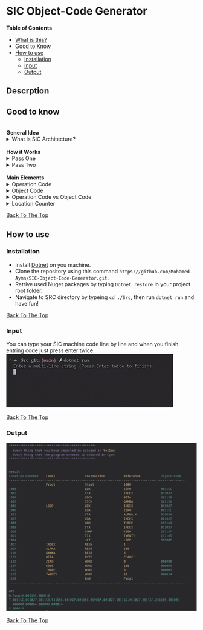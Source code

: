 # SIC Object-Code Generator 

<b>Table of Contents</b>

-   [What is this?](#descrption)
-   [Good to Know](#good-to-know)
-   [How to use](#how-to-use)
    -   [Installation](#installation)
    -   [Input](#input)
    -   [Output](#output)

## Descrption

## Good to know

<br>
<b>General Idea</b>

<details>
  <summary>What is SIC Architecture?</summary>
Simplified Instructional Computer (SIC) is a hypothetical computer that has hardware features that are often found in real machines. There are two versions of this machine: 

<ol>
<li>SIC standard Model</li>
<li>SIC/XE(extra equipment or expensive)</li>
</ol>
The Simplified Instructional Computer (SIC) architecture was primarily designed for educational purposes and is not used in contemporary mainstream computer systems. Today's computers generally employ more advanced and complex architectures, such as the x86 architecture for many personal computers (including those running Windows and Linux) and ARM architecture commonly found in mobile devices. These architectures are designed to meet the demands of modern computing, including multitasking, advanced graphics processing, and diverse application requirements.
</details>

<br>
<b>How it Works</b>

<details>
  <summary>Pass One</summary>
  "pass one" typically refers to the first pass of a two-pass assembler. An assembler is a program that translates assembly language code into machine code or an intermediate code. The two-pass assembly process is a common approach used to handle forward references in assembly language programs.

Here's a brief overview of the two-pass assembly process:
  <ol>
  <li>
    Symbol Table Creation: The assembler scans the entire source code to identify and record the symbols (labels, variables, etc.) used in the program. It assigns addresses to each symbol and records information about the length of instructions and data areas.
</li>

<li>
Generate Intermediate Code: As the assembler reads the source code, it generates an intermediate code that represents the operations and addresses specified in the program.
</li>
</ol>
</details>

<details>
  <summary>Pass Two</summary>
Generate Machine Code: Using the information gathered in the first pass, the assembler generates the actual machine code instructions for the program.
Resolve Addresses: Addresses and references to symbols that were assigned during the first pass are resolved, and the final machine code is produced.
</details>

<br>
<b>Main Elements</b>


<details>
  <summary>Operation Code</summary>
is a code that specifies the operation to be performed by the computer's central processing unit (CPU). It is part of the machine language instruction format. The opcode indicates the specific operation or instruction that the CPU should execute, such as an arithmetic operation, data movement, or control flow operation.
<br>
<b>Example:</b> is a code that specifies the operation to be performed by the computer's central processing unit (CPU). It is part of the machine language instruction format. The opcode indicates the specific operation or instruction that the CPU should execute, such as an arithmetic operation, data movement, or control flow operation.
</details>


<details>
  <summary>Object Code</summary>
The object code consists of a sequence of binary instructions that represent the operations specified in the original program. Each instruction corresponds to a specific operation code (opcode) and may include operand addresses or other necessary information. The object code is typically in a format that the computer's central processing unit (CPU) can directly execute.
</details>


<details>
  <summary>Operation Code vs Object Code</summary>
  Operation code is the source code for collection of instructions written using a programming language, while the object code is an output of the source code after going through a compiler.
</details>




<details>
  <summary>Location Counter</summary>
 The location counter is a program counter specifically used by the assembler to keep track of the memory addresses assigned to the instructions and data in the program.

Here's how the location counter works in the context of SIC:

<ol>
<li>
Initialization: The location counter is initialized to the starting address of the program.

</li>
<li>
Incrementing: As the assembler processes each instruction or data statement in the assembly language program, the location counter is incremented to the next memory address.
</li>
<li>
Assignment of Addresses: The assembler uses the location counter to assign memory addresses to labels, instructions, and data. For example, when a label is encountered, the assembler assigns the current value of the location counter to that label, associating it with a specific memory address.

</li>
<li>
Forward References: The location counter is crucial for handling forward references. It allows the assembler to allocate addresses to labels even if they are defined later in the program. During the first pass of a two-pass assembly process, the location counter is used to gather information about the symbols and their addresses.
</li>
<li>
Final Addresses: By the end of the assembly process, the location counter reflects the final memory address where the program will be loaded into memory for execution.
</li>
</ol>
</details>

[Back To The Top](#sic-object-code-generator)



## How to use
### Installation
- Install [Dotnet](https://dotnet.microsoft.com/en-us/download)
 on you machine.
- Clone the repository using this command `https://github.com/Mohamed-Aymn/SIC-Object-Code-Generator.git`.
- Retrive used Nuget packages by typing `Dotnet restore` in your project root folder.
- Navigate to SRC directory by typeing `cd ./Src`, then run `dotnet run` and have fun!

[Back To The Top](#sic-object-code-generator)
### Input
You can type your SIC machine code line by line and when you finish entring code just press enter twice.
![alt Input](./Docs/Input.gif)

[Back To The Top](#sic-object-code-generator)

### Output 
![alt Output](./Docs/Output.png)

[Back To The Top](#sic-object-code-generator)
